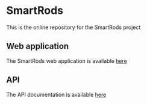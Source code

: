 # SmartRods

This is the online repository for the SmartRods project

## Web application

The SmartRods web application is available [here](http://app.smartrods.co.uk)

## API

The API documentation is available [here](http://www.smartrods.co.uk/api/docs)

